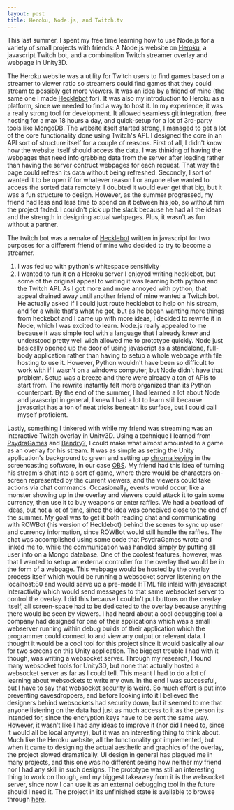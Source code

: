 ```yaml
---
layout: post
title: Heroku, Node.js, and Twitch.tv
---
```


This last summer, I spent my free time learning how to use Node.js for a variety of small projects with friends: A Node.js website on [Heroku](##), a javascript Twitch bot, and a combination Twitch streamer overlay and webpage in Unity3D.

The Heroku website was a utility for Twitch users to find games based on a streamer to viewer ratio so streamers could find games that they could stream to possibly get more viewers. It was an idea by a friend of mine (the same one I made [Hecklebot](##) for). It was also my introduction to Heroku as a platform, since we needed to find a way to host it. In my experience, it was a really strong tool for development. It allowed seamless git integration, free hosting for a max 18 hours a day, and quick-setup for a lot of 3rd-party tools like MongoDB.
The website itself started strong, I managed to get a lot of the core functionality done using Twitch's API. I designed the core in an API sort of structure itself for a couple of reasons. First of all, I didn't know how the website itself should access the data. I was thinking of having the webpages that need info grabbing data from the server after loading rather than having the server contruct webpages for each request. That way the page could refresh its data without being refreshed. Secondly, I sort of wanted it to be open if for whatever reason I or anyone else wanted to access the sorted data remotely. I doubted it would ever get that big, but it was a fun structure to design.
However, as the summer progressed, my friend had less and less time to spend on it between his job, so without him the project faded. I couldn't pick up the slack because he had all the ideas and the strength in designing actual webpages. Plus, it wasn't as fun without a partner.

The twitch bot was a remake of [Hecklebot](##) written in javascript for two purposes for a different friend of mine who decided to try to become a streamer.
  1) I was fed up with python's whitespace sensitivity
  2) I wanted to run it on a Heroku server
I enjoyed writing hecklebot, but some of the original appeal to writing it was learning both python and the Twitch API. As I got more and more annoyed with python, that appeal drained away until another friend of mine wanted a Twitch bot. He actually asked if I could just route hecklebot to help on his stream, and for a while that's what he got, but as he began wanting more things from heckebot and I came up with more ideas, I decided to rewrite it in Node, which I was excited to learn. Node.js really appealed to me because it was simple tool with a language that I already knew and understood pretty well wich allowed me to prototype quickly. Node just basically opened up the door of using javascript as a standalone, full-body application rather than having to setup a whole webpage with file hosting to use it. However, Python wouldn't have been so difficult to work with if I wasn't on a windows computer, but Node didn't have that problem. Setup was a breeze and there were already a ton of APIs to start from. The rewrite instantly felt more organized than its Python counterpart. By the end of the summer, I had learned a lot about Node and javascript in general, I knew I had a lot to learn still because javascript has a ton of neat tricks beneath its surface, but I could call myself proficient.

Lastly, something I tinkered with while my friend was streaming was an interactive Twitch overlay in Unity3D. Using a technique I learned from [PsydraGames](http://twitch.tv/PsydraGames) and [Bendry?](##), I could make what almost amounted to a game as an overlay for his stream. It was as simple as setting the Unity application's background to green and setting up [chroma keying](##) in the screencasting software, in our case [OBS](##). My friend had this idea of turning his stream's chat into a sort of game, where there would be characters on-screen represented by the current viewers, and the viewers could take actions via chat commands. Occasionally, events would occur, like a monster showing up in the overlay and viewers could attack it to gain some currency, then use it to buy weapons or enter raffles. We had a boatload of ideas, but not a lot of time, since the idea was conceived close to the end of the summer.
My goal was to get it both reading chat and communicating with ROWBot (his version of Hecklebot) behind the scenes to sync up user and currency information, since ROWBot would still handle the raffles. The chat was accomplished using some code that PsydraGames wrote and linked me to, while the communication was handled simply by putting all user info on a Mongo database.
One of the coolest features, however, was that I wanted to setup an external controller for the overlay that would be in the form of a webpage. This webpage would be hosted by the overlay process itself which would be running a websocket server listening on the localhost:80 and would serve up a pre-made HTML file inlaid with javascript interactivity which would send messages to that same websocket server to control the overlay. I did this because I couldn't put buttons on the overlay itself, all screen-space had to be dedicated to the overlay because anything there would be seen by viewers. I had heard about a cool debugging tool a company had designed for one of their applications which was a small webserver running within debug builds of their application which the programmer could connect to and view any output or relevant data. I thought it would be a cool tool for this project since it would basically allow for two screens on this Unity application. The biggest trouble I had with it though, was writing a websocket server. Through my research, I found many websocket tools for Unity3D, but none that actually hosted a websocket server as far as I could tell. This meant I had to do a lot of learning about websockets to write my own. In the end I was successful, but I have to say that websocket security is weird. So much effort is put into preventing eavesdroppers, and before looking into it I believed the designers behind websockets had security down, but it seemed to me that anyone listening on the data had just as much access to it as the person its intended for, since the encryption keys have to be sent the same way. However, it wasn't like I had any ideas to improve it (nor did I need to, since it would all be local anyway), but it was an interesting thing to think about.
Much like the Heroku website, all the functionality got implemented, but when it came to designing the actual aesthetic and graphics of the overlay, the project slowed dramatically. UI design in general has plagued me in many projects, and this one was no different seeing how neither my friend nor I had any skill in such designs. The prototype was still an interesting thing to work on though, and my biggest takeaway from it is the websocket server, since now I can use it as an external debugging tool in the future should I need it. The project in its unfinished state is available to browse through [here](##),
